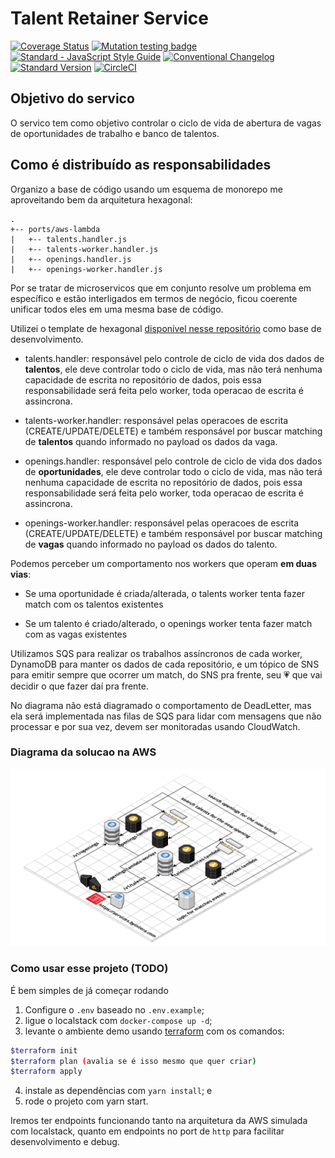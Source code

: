 # Talent Retainer Service

[![Coverage Status](https://coveralls.io/repos/github/claytonsilva/talent-retainer-service/badge.svg?branch=master)](https://coveralls.io/github/claytonsilva/talent-retainer-service?branch=master)
[![Mutation testing badge](https://img.shields.io/endpoint?style=flat&url=https%3A%2F%2Fbadge-api.stryker-mutator.io%2Fgithub.com%2Fclaytonsilva%2Ftalent-retainer-service%2Fmaster)](https://dashboard.stryker-mutator.io/reports/github.com/claytonsilva/talent-retainer-service/master)
[![Standard - JavaScript Style Guide](https://img.shields.io/badge/code%20style-standard-brightgreen.svg)](http://standardjs.com/)
[![Conventional Changelog](https://img.shields.io/badge/changelog-conventional-brightgreen.svg)](http://conventional-changelog.github.io)
[![Standard Version](https://img.shields.io/badge/release-standard%20version-brightgreen.svg)](https://github.com/conventional-changelog/standard-version)
[![CircleCI](https://circleci.com/gh/claytonsilva/talent-retainer-service.svg?style=svg)](https://circleci.com/gh/claytonsilva/talent-retainer-service)

## Objetivo do servico

O servico tem como objetivo controlar o ciclo de vida de abertura de vagas de oportunidades de trabalho e banco de talentos.

## Como é distribuído as responsabilidades

Organizo a base de código usando um esquema de monorepo me aproveitando bem da arquitetura hexagonal:

```console
.
+-- ports/aws-lambda
|   +-- talents.handler.js
|   +-- talents-worker.handler.js
|   +-- openings.handler.js
|   +-- openings-worker.handler.js

```

Por se tratar de microservicos que em conjunto resolve um problema em específico e estão interligados em termos de negócio, ficou coerente unificar todos eles em uma mesma base de código.

Utilizei o template de hexagonal [disponível nesse repositório](https://github.com/claytonsilva/nodejs-hexagonal-boilerplate) como base de desenvolvimento.

* talents.handler: responsável pelo controle de ciclo de vida dos dados de **talentos**, ele deve controlar todo o ciclo de vida, mas não terá nenhuma capacidade de escrita no repositório de dados, pois essa responsabilidade será feita pelo worker, toda operacao de escrita é assincrona.

* talents-worker.handler: responsável pelas operacoes de escrita (CREATE/UPDATE/DELETE) e também responsável por buscar matching de **talentos** quando informado no payload os dados da vaga.

* openings.handler: responsável pelo controle de ciclo de vida dos dados de **oportunidades**, ele deve controlar todo o ciclo de vida, mas não terá nenhuma capacidade de escrita no repositório de dados, pois essa responsabilidade será feita pelo worker, toda operacao de escrita é assincrona.

* openings-worker.handler: responsável pelas operacoes de escrita (CREATE/UPDATE/DELETE) e também responsável por buscar matching de **vagas** quando informado no payload os dados do talento.

Podemos perceber um comportamento nos workers que operam **em duas vias**:

* Se uma oportunidade é criada/alterada, o talents worker tenta fazer match com os talentos existentes

* Se um talento é criado/alterado, o openings worker tenta fazer match com as vagas existentes

Utilizamos SQS para realizar os trabalhos assíncronos de cada worker, DynamoDB para manter os dados de cada repositório, e um tópico de SNS para emitir sempre que ocorrer um match, do SNS pra frente, seu :heartpulse: que vai decidir o que fazer daí pra frente.

No diagrama não está diagramado o comportamento de DeadLetter, mas ela será implementada nas filas de SQS para lidar com mensagens que não processar e por sua vez, devem ser monitoradas usando CloudWatch.

### Diagrama da solucao na AWS

![talent-service](./talent-retainer-service.png)

### Como usar esse projeto (TODO)

É bem simples de já começar rodando

1. Configure o `.env` baseado no `.env.example`;
2. ligue o localstack com `docker-compose up -d`;
3. levante o ambiente demo usando [terraform](https://www.terraform.io/) com os comandos:
```bash
$terraform init
$terraform plan (avalia se é isso mesmo que quer criar)
$terraform apply
```
4. instale as dependências com `yarn install`; e
5. rode o projeto com yarn start.

Iremos ter endpoints funcionando tanto na arquitetura da AWS simulada com localstack, quanto em endpoints no port de `http` para facilitar desenvolvimento e debug.

